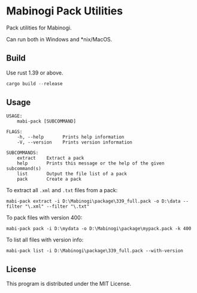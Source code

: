 # Mabinogi Pack Utilities

Pack utilities for Mabinogi.

Can run both in Windows and \*nix/MacOS.

## Build

Use rust 1.39 or above.

```rust
cargo build --release
```

## Usage

```
USAGE:
    mabi-pack [SUBCOMMAND]

FLAGS:
    -h, --help       Prints help information
    -V, --version    Prints version information

SUBCOMMANDS:
    extract    Extract a pack
    help       Prints this message or the help of the given subcommand(s)
    list       Output the file list of a pack
    pack       Create a pack
```

To extract all `.xml` and `.txt` files from a pack:

```
mabi-pack extract -i D:\Mabinogi\package\339_full.pack -o D:\data --filter "\.xml" --filter "\.txt"
```

To pack files with version 400:

```
mabi-pack pack -i D:\mydata -o D:\Mabinogi\package\mypack.pack -k 400
```

To list all files with version info:

```
mabi-pack list -i D:\Mabinogi\package\339_full.pack --with-version
```

## License

This program is distributed under the MIT License.
